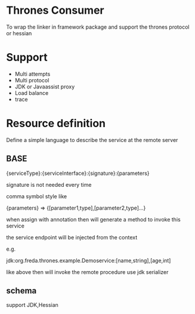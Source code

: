 # Thrones Consumer 

To wrap the linker in framework package and support the thrones protocol or hessian 

# Support 

* Multi attempts 
* Multi protocol
* JDK or Javaassist proxy 
* Load balance 
* trace 

# Resource definition

Define a simple language to describe the service at the remote server 

## BASE

{serviceType}:{serviceInterface}:{signature}:{parameters}

signature is not needed every time 

comma symbol style like 

{parameters} =\> {\[parameter1,type\],\[parameter2,type\]...} 

when assign with annotation then will generate a method to invoke this service 

the service endpoint will be injected from the context 

e.g.

jdk:org.freda.thrones.example.Demoservice:\[name,string\],\[age,int\]

like above then will invoke the remote procedure use jdk serializer 

## schema 

support JDK,Hessian


